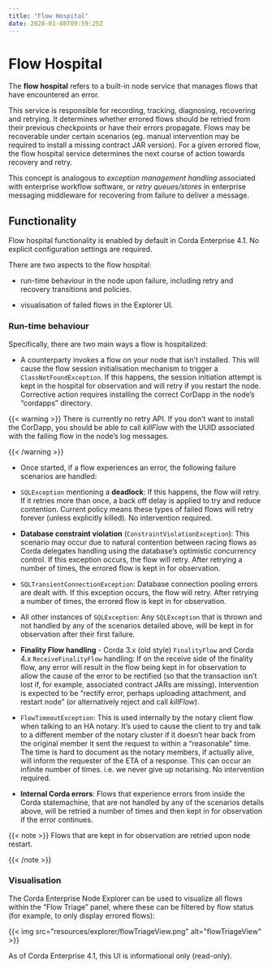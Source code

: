 ```yaml
---
title: "Flow Hospital"
date: 2020-01-08T09:59:25Z
---
```



# Flow Hospital
The **flow hospital** refers to a built-in node service that manages flows that have encountered an error.

This service is responsible for recording, tracking, diagnosing, recovering and retrying. It determines whether errored flows should be retried from their previous checkpoints or have their errors propagate. Flows may be recoverable under certain scenarios (eg. manual intervention may be required to install a missing contract JAR version). For a given errored flow, the flow hospital service determines the next course of action towards recovery and retry.

This concept is analogous to *exception management handling* associated with enterprise workflow software, or *retry queues/stores* in enterprise messaging middleware for recovering from failure to deliver a message.


## Functionality
Flow hospital functionality is enabled by default in Corda Enterprise 4.1. No explicit configuration settings are required.

There are two aspects to the flow hospital:


* run-time behaviour in the node upon failure, including retry and recovery transitions and policies.


* visualisation of failed flows in the Explorer UI.



### Run-time behaviour
Specifically, there are two main ways a flow is hospitalized:


* A counterparty invokes a flow on your node that isn’t installed. This will cause the flow session initialisation mechanism to trigger a `ClassNotFoundException`. If this happens, the session initiation attempt is kept in the hospital for observation and will retry if you restart the node. Corrective action requires installing the correct CorDapp in the node’s “cordapps” directory.


{{< warning >}}
There is currently no retry API. If you don’t want to install the CorDapp, you should be able to call *killFlow* with the UUID associated with the failing flow in the node’s log messages.


{{< /warning >}}

* Once started, if a flow experiences an error, the following failure scenarios are handled:


* `SQLException` mentioning a **deadlock**:
                                    If this happens, the flow will retry. If it retries more than once, a back off delay is applied to try and reduce contention.
                                    Current policy means these types of failed flows will retry forever (unless explicitly killed).  No intervention required.


* **Database constraint violation** (`ConstraintViolationException`):
                                    This scenario may occur due to natural contention between racing flows as Corda delegates handling using the database’s optimistic concurrency control.
                                    If this exception occurs, the flow will retry. After retrying a number of times, the errored flow is kept in for observation.


* `SQLTransientConnectionException`:
                                    Database connection pooling errors are dealt with. If this exception occurs, the flow will retry. After retrying a number of times, the errored flow is kept in for observation.


* All other instances of `SQLException`:
                                    Any `SQLException` that is thrown and not handled by any of the scenarios detailed above, will be kept in for observation after their first failure.


* **Finality Flow handling** - Corda 3.x (old style) `FinalityFlow` and Corda 4.x `ReceiveFinalityFlow` handling:
                                    If on the receive side of the finality flow, any error will result in the flow being kept in for observation to allow the cause of the
                                    error to be rectified (so that the transaction isn’t lost if, for example, associated contract JARs are missing).
                                    Intervention is expected to be “rectify error, perhaps uploading attachment, and restart node” (or alternatively reject and call *killFlow*).


* `FlowTimeoutException`:
                                    This is used internally by the notary client flow when talking to an HA notary.  It’s used to cause the client to try and talk to a different
                                    member of the notary cluster if it doesn’t hear back from the original member it sent the request to within a “reasonable” time.
                                    The time is hard to document as the notary members, if actually alive, will inform the requester of the ETA of a response.
                                    This can occur an infinite number of times.  i.e. we never give up notarising.  No intervention required.


* **Internal Corda errors**:
                                    Flows that experience errors from inside the Corda statemachine, that are not handled by any of the scenarios details above, will be retried a number of times
                                    and then kept in for observation if the error continues.




{{< note >}}
Flows that are kept in for observation are retried upon node restart.


{{< /note >}}

### Visualisation
The Corda Enterprise Node Explorer can be used to visualize all flows within the “Flow Triage” panel, where these can be filtered by flow
                    status (for example, to only display errored flows):

{{< img src="resources/explorer/flowTriageView.png" alt="flowTriageView" >}}

As of Corda Enterprise 4.1, this UI is informational only (read-only).


